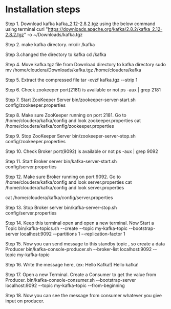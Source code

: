 # Installation steps

Step 1. Download kafka kafka_2.12-2.8.2.tgz using the below command using terminal
curl "https://downloads.apache.org/kafka/2.8.2/kafka_2.12-2.8.2.tgz" -o ~/Downloads/kafka.tgz

Step 2. make kafka directory.
mkdir /kafka

Step 3.changed the directory to kafka
cd /kafka

Step 4. Move kafka.tgz file from Download directory to kafka directory
sudo mv /home/cloudera/Downloads/kafka.tgz /home/cloudera/kafka

Step 5. Extract the compressed file
tar -xvzf kafka.tgz --strip 1

Step 6. Check zookeeper port(2181) is available or not
ps -aux | grep 2181

Step 7. Start ZooKeeper Server
bin/zookeeper-server-start.sh config/zookeeper.properties

Step 8. Make sure ZooKeeper running on port 2181.
Go to /home/cloudera/kafka/config and look zookeeper.properties
cat /home/cloudera/kafka/config/zookeeper.properties

Step 9. Stop ZooKeeper Server
bin/zookeeper-server-stop.sh config/zookeeper.properties

Step 10. Check Broker port(9092) is available or not
ps -aux | grep 9092

Step 11. Start Broker server
bin/kafka-server-start.sh config/server.properties

Step 12. Make sure Broker running on port 9092.
Go to /home/cloudera/kafka/config and look server.properties
cat /home/cloudera/kafka/config and look server.properties

cat /home/cloudera/kafka/config/server.properties

Step 13. Stop Broker server
bin/kafka-server-stop.sh config/server.properties

Step 14. Keep this terminal open and open a new terminal. Now Start a Topic
bin/kafka-topics.sh --create --topic my-kafka-topic --bootstrap-server localhost:9092 --partitions 1 --replication-factor 1

Step 15. Now you can send message to this standby topic , so create a data Producer
bin/kafka-console-producer.sh --broker-list localhost:9092 --topic my-kafka-topic

Step 16. Write the message here, (ex: Hello Kafka!)
Hello kafka!

Step 17. Open a new Terminal. Create a Consumer to get the value from Producer.
bin/kafka-console-consumer.sh --bootstrap-server localhost:9092 --topic my-kafka-topic --from-beginning

Step 18. Now you can see the message from consumer whatever you give input on producer.
 